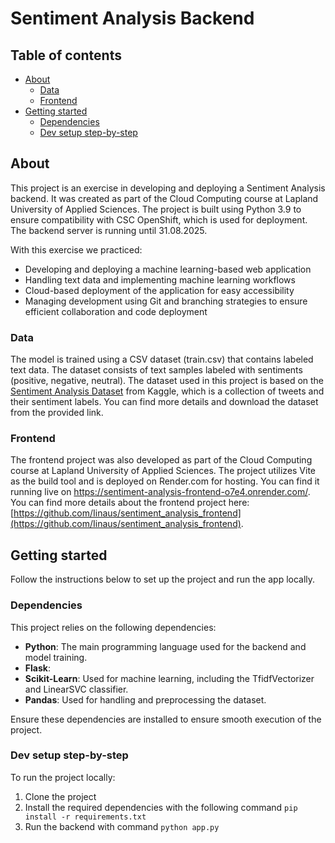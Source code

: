 # Sentiment Analysis Backend

## Table of contents
- [About](#about)
    - [Data](#data)
    - [Frontend](#frontend)
- [Getting started](#getting-started)
     - [Dependencies](#dependencies)
     - [Dev setup step-by-step](#dev-setup-step-by-step)


## About

This project is an exercise in developing and deploying a Sentiment Analysis backend. It was created as part of the Cloud Computing course at Lapland University of Applied Sciences. The project is built using Python 3.9 to ensure compatibility with CSC OpenShift, which is used for deployment. The backend server is running until 31.08.2025.

With this exercise we practiced:

- Developing and deploying a machine learning-based web application
- Handling text data and implementing machine learning workflows
- Cloud-based deployment of the application for easy accessibility
- Managing development using Git and branching strategies to ensure efficient collaboration and code deployment

### Data

The model is trained using a CSV dataset (train.csv) that contains labeled text data. The dataset consists of text samples labeled with sentiments (positive, negative, neutral). The dataset used in this project is based on the [Sentiment Analysis Dataset](https://www.kaggle.com/datasets/abhi8923shriv/sentiment-analysis-dataset) from Kaggle, which is a collection of tweets and their sentiment labels. You can find more details and download the dataset from the provided link.

### Frontend

The frontend project was also developed as part of the Cloud Computing course at Lapland University of Applied Sciences. The project utilizes Vite as the build tool and is deployed on Render.com for hosting. You can find it running live on https://sentiment-analysis-frontend-o7e4.onrender.com/. You can find more details about the frontend project here: [https://github.com/Iinaus/sentiment_analysis_frontend](https://github.com/Iinaus/sentiment_analysis_frontend).

## Getting started

Follow the instructions below to set up the project and run the app locally.

### Dependencies

This project relies on the following dependencies:

- **Python**: The main programming language used for the backend and model training.
- **Flask**:
- **Scikit-Learn**: Used for machine learning, including the TfidfVectorizer and LinearSVC classifier.
- **Pandas**: Used for handling and preprocessing the dataset.

Ensure these dependencies are installed to ensure smooth execution of the project.

### Dev setup step-by-step

To run the project locally:

1. Clone the project
2. Install the required dependencies with the following command
 `pip install -r requirements.txt`
3. Run the backend with command
`python app.py`
